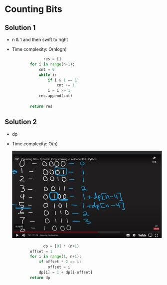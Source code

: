 # Counting Bits

## Solution 1

- n & 1 and then swift to right

- Time complexity: O(nlogn)

  ```python
  				res = []
          for i in range(n+1):
              cnt = 0
              while i:
                  if i & 1 == 1:
                      cnt += 1
                  i = i >> 1
              res.append(cnt)
  
          return res
  ```

  

## Solution 2

- dp

- Time complexity: O(n)

  ![Image1](https://github.com/CarmenDou/Leetcode/blob/master/338/Image1.jpg)

  ```python
  				dp = [0] * (n+1)
          offset = 1
          for i in range(1, n+1):
              if offset * 2 == i:
                  offset = i
              dp[i] = 1 + dp[i-offset]
          return dp
  ```

  

